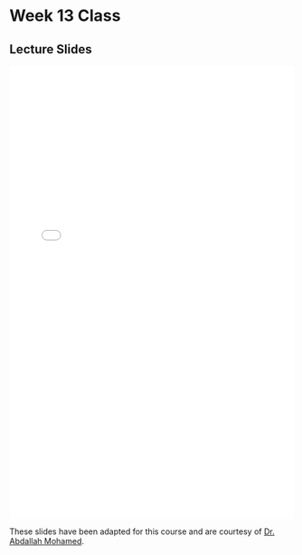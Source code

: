 # Week 13 Class

## Lecture Slides

<iframe src="../../2022-03-21 - Week11.pdf" width="100%" height="800px" frameBorder="0"> </iframe>

These slides have been adapted for this course and are courtesy of [Dr. Abdallah Mohamed](https://people.ok.ubc.ca/abdalmoh/).

